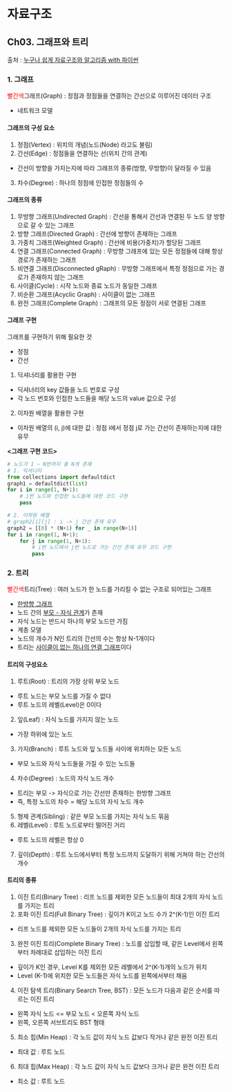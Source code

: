 # 자료구조
## Ch03. 그래프와 트리

출처 : [누구나 쉽게 자료구조와 알고리즘 with 파이썬](https://www.yes24.com/Product/Goods/116725871)

### 1. 그래프
<span style="color: red">빨간색</span>그래프(Graph) : 정점과 정점들을 연결하는 간선으로 이루어진 데이터 구조
- 네트워크 모델

#### 그래프의 구성 요소
1. 정점(Vertex) : 위치의 개념(노드(Node) 라고도 불림)
2. 간선(Edge) : 정점들을 연결하는 선(위치 간의 관계)
- 간선이 방향을 가지는지에 따라 그래프의 종류(방향, 무방향)이 달라질 수 있음
3. 차수(Degree) : 하나의 정점에 인접한 정점들의 수

#### 그래프의 종류
1. 무방향 그래프(Undirected Graph) : 간선을 통해서 간선과 연결된 두 노드 양 방향으로 갈 수 있는 그래프
2. 방향 그래프(Directed Graph) : 간선에 방향이 존재하는 그래프
3. 가중치 그래프(Weighted Graph) : 간선에 비용(가중치)가 할당된 그래프
4. 연결 그래프(Connected Graph) : 무방향 그래프에 있는 모든 정점들에 대해 항상 경로가 존재하는 그래프
5. 비연결 그래프(Disconnected gRaph) : 무방향 그래프에서 특정 정점으로 가는 경로가 존재하지 않는 그래프
6. 사이클(Cycle) : 시작 노드와 종료 노드가 동일한 그래프
7. 비순환 그래프(Acyclic Graph) : 사이클이 없는 그래프
8. 완전 그래프(Complete Graph) : 그래프의 모든 정점이 서로 연결된 그래프

#### 그래프 구현
그래프를 구현하기 위해 필요한 것
- 정점
- 간선

1. 딕셔너리를 활용한 구현
- 딕셔너리의 key 값들을 노드 번호로 구성
- 각 노드 번호와 인접한 노드들을 해당 노드의 value 값으로 구성

2. 이차원 배열을 활용한 구현
- 이차원 배열의 (i, j)에 대한 값 : 정점 i에서 정점 j로 가는 간선이 존재하는지에 대한 유무

**<그래프 구현 코드>**
```python
# 노드가 1 ~ N번까지 총 N개 존재
# 1. 딕셔너리
from collections import defaultdict
graph1 = defaultdict(list)
for i in range(1, N+1):
    # i번 노드와 인접한 노드들에 대한 코드 구현
    pass

# 2. 이차원 배열
# graph2[i][j] : i -> j 간선 존재 유무
graph2 = [[0] * (N+1) for _ in range(N+1)]
for i in range(1, N+1):
    for j in range(1, N+1):
        # i번 노드에서 j번 노드로 가는 간선 존재 유무 코드 구현
        pass
```

### 2. 트리
<span style="color: red">빨간색</span>트리(Tree) : 여러 노드가 한 노드를 가리킬 수 없는 구조로 되어있는 그래프
- <u>한방향 그래프</u>
- 노드 간의 <u>부모 - 자식 관계</u>가 존재
- 자식 노드는 반드시 하나의 부모 노드만 가짐
- 계층 모델
- 노드의 개수가 N인 트리의 간선의 수는 항상 N-1개이다
- 트리는 <u>사이클이 없는 하나의 연결 그래프</u>이다

#### 트리의 구성요소
1. 루트(Root) : 트리의 가장 상위 부모 노드
- 루트 노드는 부모 노드를 가질 수 없다
- 루트 노드의 레벨(Level)은 0이다
2. 잎(Leaf) : 자식 노드를 가지지 않는 노드
- 가장 하위에 있는 노드
3. 가지(Branch) : 루트 노드와 잎 노드들 사이에 위치하는 모든 노드
- 부모 노드와 자식 노드들을 가질 수 있는 노드들
4. 차수(Degree) : 노드의 자식 노드 개수
- 트리는 부모 -> 자식으로 가는 간선만 존재하는 한방향 그래프
- 즉, 특정 노드의 차수 = 해당 노드의 자식 노드 개수
5. 형제 관계(Sibling) : 같은 부모 노드를 가지는 자식 노드 묶음
6. 레벨(Level) : 루트 노드로부터 떨어진 거리
- 루트 노드의 레벨은 항상 0
7. 깊이(Depth) : 루트 노드에서부터 특정 노드까지 도달하기 위해 거쳐야 하는 간선의 개수

#### 트리의 종류
1. 이진 트리(Binary Tree) : 리프 노드를 제외한 모든 노드들이 최대 2개의 자식 노드를 가지는 트리
2. 포화 이진 트리(Full Binary Tree) : 깊이가 K이고 노드 수가 2^(K-1)인 이진 트리
- 리프 노드를 제외한 모든 노드들이 2개의 자식 노드를 가지는 트리
3. 완전 이진 트리(Complete Binary Tree) : 노드를 삽입할 때, 같은 Level에서 왼쪽부터 차례대로 삽입하는 이진 트리
- 깊이가 K인 경우, Level K를 제외한 모든 레벨에서 2^(K-1)개의 노드가 위치
- Level (K-1)에 위치한 모든 노드들은 자식 노드를 왼쪽에서부터 채움
4. 이진 탐색 트리(Binary Search Tree, BST) : 모든 노드가 다음과 같은 순서를 따르는 이진 트리
- 왼쪽 자식 노드 <= 부모 노드 < 오른쪽 자식 노드
- 왼쪽, 오른쪽 서브트리도 BST 형태
5. 최소 힙(Min Heap) : 각 노드 값이 자식 노드 값보다 작거나 같은 완전 이진 트리
- 최대 값 : 루트 노드
6. 최대 힙(Max Heap) : 각 노드 값이 자식 노드 값보다 크거나 같은 완전 이진 트리
- 최소 값 : 루트 노드
